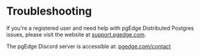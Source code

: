 # Troubleshooting

If you're a registered user and need help with pgEdge Distributed Postgres issues, please visit the website at [support.pgedge.com](https://support.pgedge.com/_hcms/mem/login?redirect_url=https%3A%2F%2Fsupport.pgedge.com%2Fcases).

The pgEdge Discord server is accessible at:  [pgedge.com/contact](https://discord.com/invite/pgedge/login)